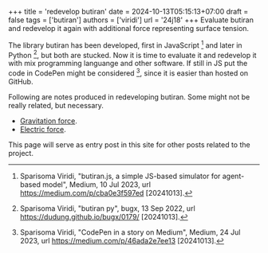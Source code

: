 +++
title = 'redevelop butiran'
date = 2024-10-13T05:15:13+07:00
draft = false
tags = ['butiran']
authors = ['viridi']
url = '24j18'
+++
Evaluate butiran and redevelop it again with additional force representing surface tension.

<!--more-->

The library butiran has been developed, first in JavaScript [^viridi_2023a] and later in Python [^viridi_2022], but both are stucked. Now it is time to evaluate it and redevelop it with mix programming languange and other software. If still in JS put the code in CodePen might be considered [^viridi_2023b], since it is easier than hosted on GitHub.

Following are notes produced in redeveloping butiran. Some might not be really related, but necessary.

+ [Gravitation force](../24j19).
+ [Electric force](../24j20).

This page will serve as entry post in this site for other posts related to the project.


[^viridi_2022]: Sparisoma Viridi, "butiran py", bugx, 13 Sep 2022, url https://dudung.github.io/bugx/0179/ [20241013].
[^viridi_2023a]: Sparisoma Viridi, "butiran.js, a simple JS-based simulator for agent-based model", Medium, 10 Jul 2023, url https://medium.com/p/cba0e3f597ed [20241013].
[^viridi_2023b]: Sparisoma Viridi, "CodePen in a story on Medium", Medium, 24 Jul 2023, url https://medium.com/p/46ada2e7ee13 [20241013].
